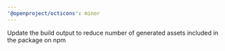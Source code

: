 ```yaml
---
'@openproject/octicons': minor
---
```


Update the build output to reduce number of generated assets included in the package on npm
